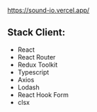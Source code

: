 
https://sound-io.vercel.app/

<h2>Stack Client:</h2>

<ul>
  <li>React</li>
  <li>React Router</li>
  <li>Redux Toolkit</li>
  <li>Typescript</li>
  <li>Axios</li>
  <li>Lodash</li>
  <li>React Hook Form</li>
  <li>clsx</li>
</ul>

